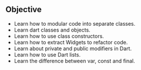 ## Objective

* Learn how to modular code into separate classes.
* Learn dart classes and objects.
* Learn how to use class constructors.
* Learn how to extract Widgets to refactor code.
* Learn about private and public modifiers in Dart.
* Learn how to use Dart lists.
* Learn the difference between var, const and final.